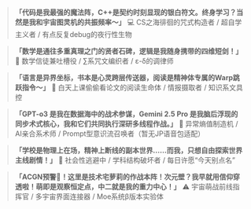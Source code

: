 > **「代码是我最强的魔法阵，C++是契约时刻显现的银白符文。终身学习？当然是我和宇宙图灵机的共振频率～」**
> 💻 CS之海徘徊的咒式构造者 / 超自学主义者 / 有点反复debug的夜行性生物

> **「数学是通往多重真理之门的贤者石碑，逻辑是我随身携带的四维短剑！」**
> 📐 数学信徒兼吐槽役 / ∑系咒文编织者 / ε-δ的调律师

> **「语言是异界坐标，书本是心灵跨层传送器，阅读是精神体专属的Warp跳跃指令～」**
> 📖 白天上课偷偷看论文的阅读生命体 / 情报摄取者 / 知识系文具控

> **「GPT-o3 是我在数据海中的战术参谋，Gemini 2.5 Pro 是我脑后浮现的同步术式核心，我和它们共同执行深研多线程作战。」**
> 🤖 异常熵值制造机 / AI亲合系术师 / Prompt型意识流召唤者（暂无JP语音包适配）

> **「学校是物理上在场，精神上断线的副本世界……而我，只想自由探索世界主线剧情！」**
> 🏫 社会性逃避中 / 学科结构破坏者 / 每日许愿“今天别点名”

> **「ACGN预警🔔！这里是技术宅萝莉的作战本阵！次元壁？我早就用信仰穿透啦！萌即是观察恒定点，中二就是我的重力中心！」**
> ⚠️ 宇宙萌战前线指挥官 / 多宇宙界面连接器 / Moe系统β版本实验体
